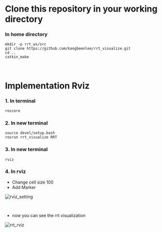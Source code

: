 # Clone this repository in your working directory
### In home directory

```
mkdir -p rrt_ws/src
git clone https://github.com/kangbeenlee/rrt_visualize.git
cd ..
catkin_make
```

<br/>

# Implementation Rviz
### 1. In terminal
```
roscore
```

### 2. In new terminal
```
source devel/setup.bash
rosrun rrt_visualize RRT
```

### 3. In new terminal
```
rviz
```

### 4. In rviz
* Change cell size 100
* Add Marker

![rviz_setting](https://user-images.githubusercontent.com/81845189/178102797-dc9a4e80-f98c-4d3e-ae8b-23b6478a40d1.png)

<br/>

* now you can see the rrt visualization

![rrt_rviz](https://user-images.githubusercontent.com/81845189/178102796-f538a629-14b4-441e-943d-0b05fba87179.png)
